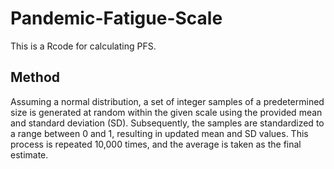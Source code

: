 # Pandemic-Fatigue-Scale
This is a Rcode for calculating PFS.

## Method
Assuming a normal distribution, a set of integer samples of a predetermined size is generated at random within the given scale using the provided mean and standard deviation (SD). Subsequently, the samples are standardized to a range between 0 and 1, resulting in updated mean and SD values. This process is repeated 10,000 times, and the average is taken as the final estimate.
